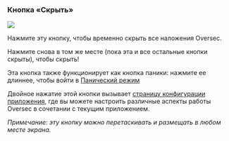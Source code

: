 <a name="button_hide"></a>
### Кнопка «Скрыть»
<div class="buttoncircle"><img  src="/buttons/ic_clear_black_24dp.png"></img></div> 

Нажмите эту кнопку, чтобы временно скрыть все наложения Oversec.

Нажмите снова в том же месте (пока эта и все остальные кнопки скрыты), чтобы скрыть!

Эта кнопка также функционирует как кнопка паники: нажмите ее длиннее, чтобы войти в [Панический режим](/panic)

Двойное нажатие этой кнопки вызывает [страницу конфигурации приложения](/setup/per-app-config/), где вы можете настроить различные аспекты работы Oversec в сочетании с текущим приложением.


*Примечание: эту кнопку можно перетаскивать и размещать в любом месте экрана.*